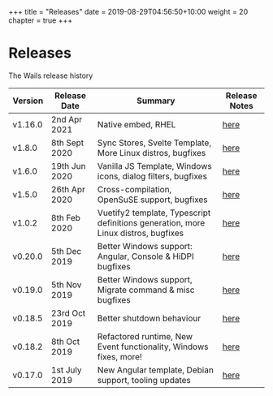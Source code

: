 +++
title = "Releases"
date = 2019-08-29T04:56:50+10:00
weight = 20
chapter = true
+++

# Releases

The Wails release history


| Version  | Release Date   |                   Summary               | Release Notes |
| -------- | -------------- | --------------------------------------- | ------------- |
| v1.16.0  | 2nd Apr 2021   | Native embed, RHEL                      | [here](./v1.16.0) |
| v1.8.0   | 8th Sept 2020  | Sync Stores, Svelte Template, More Linux distros, bugfixes  | [here](./v1.8.0) |
| v1.6.0   | 19th Jun 2020  | Vanilla JS Template, Windows icons, dialog filters, bugfixes | [here](./v1.6.0) |
| v1.5.0   | 26th Apr 2020  | Cross-compilation, OpenSuSE support, bugfixes | [here](./v1.5.0) |
| v1.0.2   | 8th Feb 2020   | Vuetify2 template, Typescript definitions generation, more Linux distros, bugfixes | [here](./v1.0.2) |
| v0.20.0  | 5th Dec 2019   | Better Windows support: Angular, Console & HiDPI bugfixes  | [here](./v0.20.0) || v1.0.2   | 8th Feb 2020   | Vuetify2 template, Typescript definitions generation, more Linux distros, bugfixes | [here](./v1.0.2) |
| v0.19.0  | 5th Nov 2019   | Better Windows support, Migrate command & misc bugfixes  | [here](./v0.19.0) |
| v0.18.5  | 23rd Oct 2019  | Better shutdown behaviour  | [here](./v0.18.5) |
| v0.18.2  | 8th Oct 2019   | Refactored runtime, New Event functionality, Windows fixes, more!  | [here](./v0.18.2) |
| v0.17.0  | 1st July 2019  | New Angular template, Debian support, tooling updates  | [here](./v0.17.0) |

